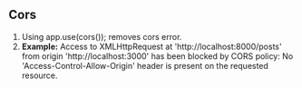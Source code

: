 ## Cors
1. Using app.use(cors()); removes cors error.
2. **Example:** Access to XMLHttpRequest at 'http://localhost:8000/posts' from origin 'http://localhost:3000' has been blocked by CORS policy: No 'Access-Control-Allow-Origin' header is present on the requested resource.



<!--stackedit_data:
eyJoaXN0b3J5IjpbLTEwOTg5Nzg4NjEsMTMxNTYxNzM3MF19
-->